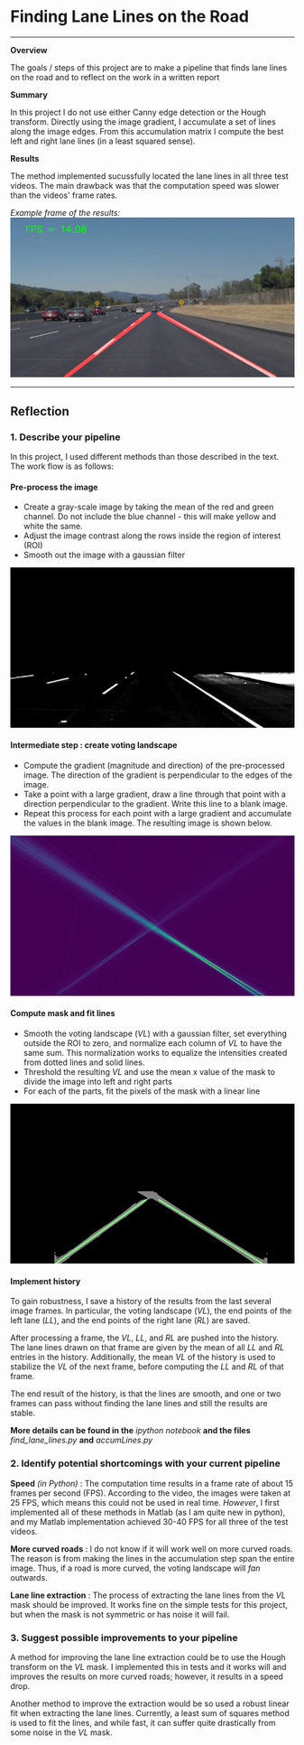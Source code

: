 # **Finding Lane Lines on the Road**
---

**Overview**

The goals / steps of this project are to make a pipeline that finds lane lines on the road and to reflect on the work in a written report

**Summary**

In this project I do not use either Canny edge detection or the Hough transform. Directly using the image gradient, I accumulate a set of lines along the image edges. From this accumulation matrix I compute the best left and right lane lines (in a least squared sense).

**Results**

The method implemented sucussfully located the lane lines in all three test videos. The main drawback was that the computation speed was slower than the videos' frame rates.

[//]: # (Image References)

[image0]: ./test_images/processed_solidWhiteCurve.jpg "Example with lines computed"
[image1]: ./preProcessed_image.jpg "Pre-processed image"
[image2]: ./voteLandscape.jpg "Voting landscape"
[image3]: ./voteLandscapeMask_withLines.jpg "Masked voting landscape with the calculated lane lines"

*Example frame of the results:*
![example_results][image0]

---

## Reflection

### 1. Describe your pipeline

In this project, I used different methods than those described in the text. The work flow is as follows:

#### Pre-process the image
* Create a gray-scale image by taking the mean of the red and green channel. Do not include the blue channel - this will make yellow and white the same.
* Adjust the image contrast along the rows inside the region of interest (ROI)
* Smooth out the image with a gaussian filter

![preprocess][image1]

#### Intermediate step : create voting landscape
* Compute the gradient (magnitude and direction) of the pre-processed image. The direction of the gradient is perpendicular to the edges of the image.
* Take a point with a large gradient, draw a line through that point with a direction perpendicular to the gradient. Write this line to a blank image.
* Repeat this process for each point with a large gradient and accumulate the values in the blank image. The resulting image is shown below.

![VL][image2]

#### Compute mask and fit lines
* Smooth the voting landscape (*VL*) with a gaussian filter, set everything outside the ROI to zero, and normalize each column of *VL* to have the same sum. This normalization works to equalize the intensities created from dotted lines and solid lines.
* Threshold the resulting *VL* and use the mean x value of the mask to divide the image into left and right parts
* For each of the parts, fit the pixels of the mask with a linear line

![VLmask_lines][image3]

#### Implement history

To gain robustness, I save a history of the results from the last several image frames. In particular, the voting landscape (*VL*), the end points of the left lane (*LL*), and the end points of the right lane (*RL*) are saved.

After processing a frame, the *VL*, *LL*, and *RL* are pushed into the history. The lane lines drawn on that frame are given by the mean of all *LL* and *RL* entries in the history. Additionally, the mean *VL* of the history is used to stabilize the *VL* of the next frame, before computing the *LL* and *RL* of that frame.

The end result of the history, is that the lines are smooth, and one or two frames can pass without finding the lane lines and still the results are stable.

**More details can be found in the** *ipython notebook* **and the files** *find_lane_lines.py* **and** *accumLines.py*

### 2. Identify potential shortcomings with your current pipeline

**Speed** *(in Python)* : The computation time results in a frame rate of about 15 frames per second (FPS). According to the video, the images were taken at 25 FPS, which means this could not be used in real time. *However*, I first implemented all of these methods in Matlab (as I am quite new in python), and my Matlab implementation achieved 30-40 FPS for all three of the test videos.

**More curved roads** : I do not know if it will work well on more curved roads. The reason is from making the lines in the accumulation step span the entire image. Thus, if a road is more curved, the voting landscape will *fan* outwards.

**Lane line extraction** : The process of extracting the lane lines from the *VL* mask should be improved. It works fine on the simple tests for this project, but when the mask is not symmetric or has noise it will fail.

### 3. Suggest possible improvements to your pipeline

A method for improving the lane line extraction could be to use the Hough transform on the *VL* mask. I implemented this in tests and it works will and improves the results on more curved roads; however, it results in a speed drop.

Another method to improve the extraction would be so used a robust linear fit when extracting the lane lines. Currently, a least sum of squares method is used to fit the lines, and while fast, it can suffer quite drastically from some noise in the *VL* mask.
